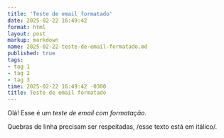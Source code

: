 ```yaml
---
title: 'Teste de email formatado'
date: 2025-02-22 16:49:42
format: html
layout: post
markup: markdown
name: 2025-02-22-teste-de-email-formatado.md
published: true
tags: 
- tag 1
- tag 2
- tag 3
time: 2025-02-22 16:49:42 -0300
title: Teste de email formatado
---
```

Olá! Esse é um *teste de email com formatação*.

Quebras de linha precisam ser respeitadas, /esse texto está em itálico/.
